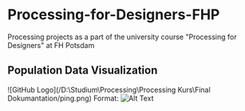 # Processing-for-Designers-FHP
Processing projects as a part of the university course "Processing for Designers" at FH Potsdam

## Population Data Visualization
![GitHub Logo](/D:\Studium\Processing\Processing Kurs\Final Dokumantation/ping.png)
Format: ![Alt Text](url)
